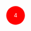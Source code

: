 <body>
 <div style=" width:50px; height:50px; background-color:#F00; border-radius:25px;">
         <span style="height:50px; line-height:50px; display:block; color:#FFF; text-align:center">4</span>
    </div>
</body>